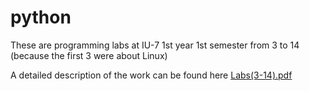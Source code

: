 # python
These are programming labs at IU-7 1st year 1st semester from 3 to 14 (because the first 3 were about Linux)

A detailed description of the work can be found here
[Labs(3-14).pdf](https://github.com/13eav1s/laboratory_works_on_python_console/files/8091329/Labs.3-14.pdf)
